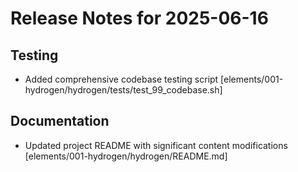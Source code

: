 # Release Notes for 2025-06-16

## Testing

- Added comprehensive codebase testing script [elements/001-hydrogen/hydrogen/tests/test_99_codebase.sh]

## Documentation

- Updated project README with significant content modifications [elements/001-hydrogen/hydrogen/README.md]

